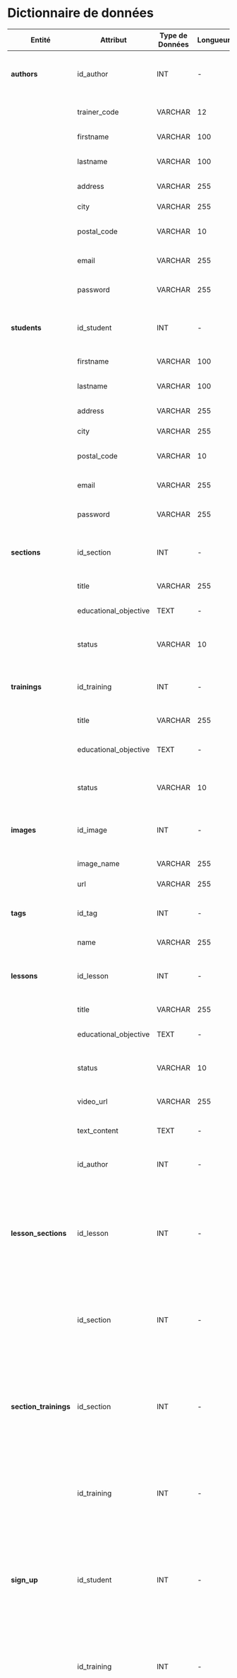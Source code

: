 # Dictionnaire de données

| Entité                | Attribut              | Type de Données | Longueur | Contraintes                                                                                                                                               | Description                                    | Exemple                                |
| --------------------- | --------------------- | --------------- | -------- | --------------------------------------------------------------------------------------------------------------------------------------------------------- | ---------------------------------------------- | -------------------------------------- |
| **authors**           | id_author             | INT             | -        | PRIMARY KEY                                                                                                                                               | Identifiant unique pour chaque auteur.         | 1                                      |
|                       | trainer_code          | VARCHAR         | 12       | NOT NULL, UNIQUE                                                                                                                                          | Code unique de l'entraîneur.                   | ABC123                                 |
|                       | firstname             | VARCHAR         | 100      | NOT NULL                                                                                                                                                  | Prénom de l'auteur.                            | John                                   |
|                       | lastname              | VARCHAR         | 100      | NOT NULL                                                                                                                                                  | Nom de famille de l'auteur.                    | Doe                                    |
|                       | address               | VARCHAR         | 255      | NOT NULL                                                                                                                                                  | Adresse de l'auteur.                           | 123 Rue de Paris                       |
|                       | city                  | VARCHAR         | 255      | NOT NULL                                                                                                                                                  | Ville de l'auteur.                             | Paris                                  |
|                       | postal_code           | VARCHAR         | 10       | NOT NULL                                                                                                                                                  | Code postal de l'auteur.                       | 75000                                  |
|                       | email                 | VARCHAR         | 255      | NOT NULL                                                                                                                                                  | Adresse email de l'auteur.                     | john.doe@example.com                   |
|                       | password              | VARCHAR         | 255      | NOT NULL                                                                                                                                                  | Mot de passe de l'auteur.                      | **\*\*\*\***                           |
| **students**          | id_student            | INT             | -        | PRIMARY KEY                                                                                                                                               | Identifiant unique pour chaque étudiant.       | 1                                      |
|                       | firstname             | VARCHAR         | 100      | NOT NULL                                                                                                                                                  | Prénom de l'étudiant.                          | Jane                                   |
|                       | lastname              | VARCHAR         | 100      | NOT NULL                                                                                                                                                  | Nom de famille de l'étudiant.                  | Smith                                  |
|                       | address               | VARCHAR         | 255      | NOT NULL                                                                                                                                                  | Adresse de l'étudiant.                         | 456 Avenue des Champs                  |
|                       | city                  | VARCHAR         | 255      | NOT NULL                                                                                                                                                  | Ville de l'étudiant.                           | Lyon                                   |
|                       | postal_code           | VARCHAR         | 10       | NOT NULL                                                                                                                                                  | Code postal de l'étudiant.                     | 69000                                  |
|                       | email                 | VARCHAR         | 255      | NOT NULL                                                                                                                                                  | Adresse email de l'étudiant.                   | jane.smith@example.com                 |
|                       | password              | VARCHAR         | 255      | NOT NULL                                                                                                                                                  | Mot de passe de l'étudiant.                    | **\*\*\*\***                           |
| **sections**          | id_section            | INT             | -        | PRIMARY KEY                                                                                                                                               | Identifiant unique pour chaque section.        | 1                                      |
|                       | title                 | VARCHAR         | 255      | NOT NULL, UNIQUE                                                                                                                                          | Titre de la section.                           | Introduction à SQL                     |
|                       | educational_objective | TEXT            | -        | NOT NULL                                                                                                                                                  | Objectif éducatif de la section.               | Apprendre les bases                    |
|                       | status                | VARCHAR         | 10       | NOT NULL                                                                                                                                                  | Statut de la section (ex. active, inactive).   | active                                 |
| **trainings**         | id_training           | INT             | -        | PRIMARY KEY                                                                                                                                               | Identifiant unique pour chaque formation.      | 1                                      |
|                       | title                 | VARCHAR         | 255      | NOT NULL, UNIQUE                                                                                                                                          | Titre de la formation.                         | Formation en Python                    |
|                       | educational_objective | TEXT            | -        | NOT NULL                                                                                                                                                  | Objectif éducatif de la formation.             | Maîtriser Python                       |
|                       | status                | VARCHAR         | 10       | NOT NULL                                                                                                                                                  | Statut de la formation (ex. active, inactive). | active                                 |
| **images**            | id_image              | INT             | -        | PRIMARY KEY                                                                                                                                               | Identifiant unique pour chaque image.          | 1                                      |
|                       | image_name            | VARCHAR         | 255      | NOT NULL                                                                                                                                                  | Nom de l'image.                                | python_logo.png                        |
|                       | url                   | VARCHAR         | 255      | NOT NULL                                                                                                                                                  | URL de l'image.                                | http://example.com/img/python_logo.png |
| **tags**              | id_tag                | INT             | -        | PRIMARY KEY                                                                                                                                               | Identifiant unique pour chaque tag.            | 1                                      |
|                       | name                  | VARCHAR         | 255      | NOT NULL                                                                                                                                                  | Nom du tag.                                    | Programmation                          |
| **lessons**           | id_lesson             | INT             | -        | PRIMARY KEY                                                                                                                                               | Identifiant unique pour chaque leçon.          | 1                                      |
|                       | title                 | VARCHAR         | 255      | NOT NULL, UNIQUE                                                                                                                                          | Titre de la leçon.                             | Introduction à Python                  |
|                       | educational_objective | TEXT            | -        | NOT NULL                                                                                                                                                  | Objectif éducatif de la leçon.                 | Comprendre les bases                   |
|                       | status                | VARCHAR         | 10       | NOT NULL                                                                                                                                                  | Statut de la leçon (ex. active, inactive).     | active                                 |
|                       | video_url             | VARCHAR         | 255      | NOT NULL, UNIQUE                                                                                                                                          | URL de la vidéo de la leçon.                   | http://example.com/video/intro_python  |
|                       | text_content          | TEXT            | -        | NOT NULL                                                                                                                                                  | Contenu textuel de la leçon.                   | Contenu ici                            |
|                       | id_author             | INT             | -        | NOT NULL, FOREIGN KEY(id_author) REFERENCES authors(id_author)                                                                                            | Identifiant de l'auteur de la leçon.           | 1                                      |
| **lesson_sections**   | id_lesson             | INT             | -        | PRIMARY KEY(id_lesson, id_section), FOREIGN KEY(id_lesson) REFERENCES lessons(id_lesson), FOREIGN KEY(id_section) REFERENCES sections(id_section)         | Identifiant de la leçon.                       | 1                                      |
|                       | id_section            | INT             | -        | FOREIGN KEY(id_lesson) REFERENCES lessons(id_lesson), FOREIGN KEY(id_section) REFERENCES sections(id_section)                                             | Identifiant de la section.                     | 1                                      |
| **section_trainings** | id_section            | INT             | -        | PRIMARY KEY(id_section, id_training), FOREIGN KEY(id_section) REFERENCES sections(id_section), FOREIGN KEY(id_training) REFERENCES trainings(id_training) | Identifiant de la section.                     | 1                                      |
|                       | id_training           | INT             | -        | FOREIGN KEY(id_section) REFERENCES sections(id_section), FOREIGN KEY(id_training) REFERENCES trainings(id_training)                                       | Identifiant de la formation.                   | 1                                      |
| **sign_up**           | id_student            | INT             | -        | PRIMARY KEY(id_student, id_training), FOREIGN KEY(id_student) REFERENCES students(id_student), FOREIGN KEY(id_training) REFERENCES trainings(id_training) | Identifiant de l'étudiant.                     | 1                                      |
|                       | id_training           | INT             | -        | FOREIGN KEY(id_student) REFERENCES students(id_student), FOREIGN KEY(id_training) REFERENCES trainings(id_training)                                       | Identifiant de la formation.                   | 1                                      |
| **lesson_tags**       | id_lesson             | INT             | -        | PRIMARY KEY(id_lesson, id_tag), FOREIGN KEY(id_lesson) REFERENCES lessons(id_lesson), FOREIGN KEY(id_tag) REFERENCES tags(id_tag)                         | Identifiant de la leçon.                       | 1                                      |
|                       | id_tag                | INT             | -        | FOREIGN KEY(id_lesson) REFERENCES lessons(id_lesson), FOREIGN KEY(id_tag) REFERENCES tags(id_tag)                                                         | Identifiant du tag.                            | 1                                      |
| **lesson_images**     | id_lesson             | INT             | -        | PRIMARY KEY(id_lesson, id_image), FOREIGN KEY(id_lesson) REFERENCES lessons(id_lesson), FOREIGN KEY(id_image) REFERENCES images(id_image)                 | Identifiant de la leçon.                       | 1                                      |
|                       | id_image              | INT             | -        | FOREIGN KEY(id_lesson) REFERENCES lessons(id_lesson), FOREIGN KEY(id_image) REFERENCES images(id_image)                                                   | Identifiant de l'image.                        | 1                                      |
| **author_sections**   | id_author             | INT             | -        | PRIMARY KEY(id_author, id_section), FOREIGN KEY(id_author) REFERENCES authors(id_author), FOREIGN KEY(id_section) REFERENCES sections(id_section)         | Identifiant de l'auteur.                       | 1                                      |
|                       | id_section            | INT             | -        | FOREIGN KEY(id_author) REFERENCES authors(id_author), FOREIGN KEY(id_section) REFERENCES sections(id_section)                                             | Identifiant de la section.                     | 1                                      |
| **author_trainings**  | id_author             | INT             | -        | PRIMARY KEY(id_author, id_training), FOREIGN KEY(id_author) REFERENCES authors(id_author), FOREIGN KEY(id_training) REFERENCES trainings(id_training)     | Identifiant de l'auteur.                       | 1                                      |
|                       | id_training           | INT             | -        | FOREIGN KEY(id_author) REFERENCES authors(id_author), FOREIGN KEY(id_training) REFERENCES trainings(id_training)                                          | Identifiant de la formation.                   | 1                                      |

